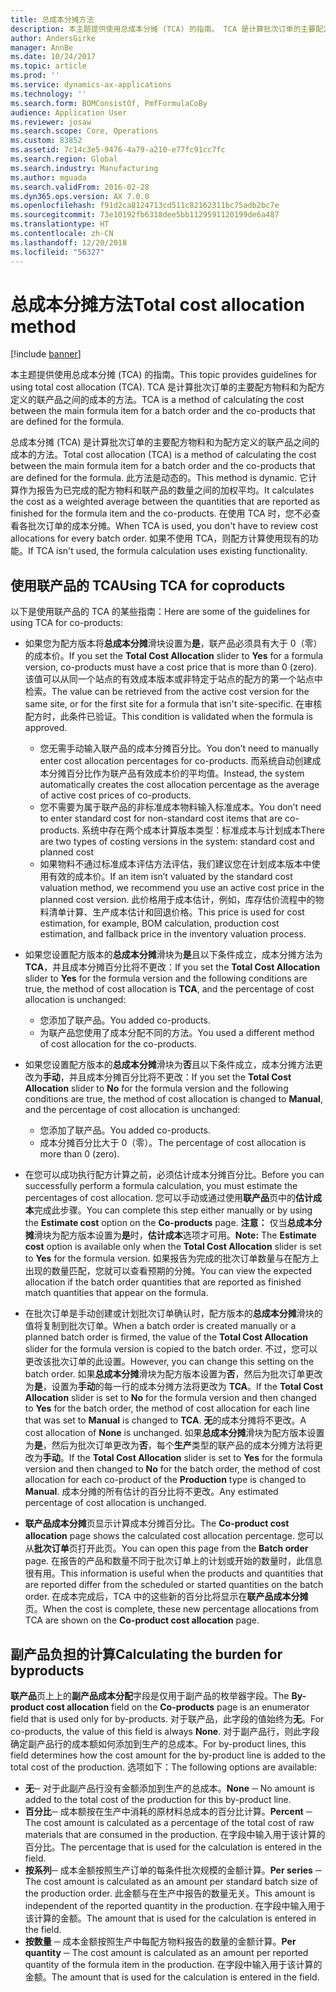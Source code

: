 ```yaml
---
title: 总成本分摊方法
description: 本主题提供使用总成本分摊 (TCA) 的指南。 TCA 是计算批次订单的主要配方物料和为配方定义的联产品之间的成本的方法。
author: AndersGirke
manager: AnnBe
ms.date: 10/24/2017
ms.topic: article
ms.prod: ''
ms.service: dynamics-ax-applications
ms.technology: ''
ms.search.form: BOMConsistOf, PmfFormulaCoBy
audience: Application User
ms.reviewer: josaw
ms.search.scope: Core, Operations
ms.custom: 83852
ms.assetid: 7c14c3e5-9476-4a79-a210-e77fc91cc7fc
ms.search.region: Global
ms.search.industry: Manufacturing
ms.author: mguada
ms.search.validFrom: 2016-02-28
ms.dyn365.ops.version: AX 7.0.0
ms.openlocfilehash: f91d2ca8124713cd511c82162311bc75adb2bc7e
ms.sourcegitcommit: 73e10192fb6318dee5bb1129591120199de6a487
ms.translationtype: HT
ms.contentlocale: zh-CN
ms.lasthandoff: 12/20/2018
ms.locfileid: "56327"
---
```

# <a name="total-cost-allocation-method"></a><span data-ttu-id="3de90-104">总成本分摊方法</span><span class="sxs-lookup"><span data-stu-id="3de90-104">Total cost allocation method</span></span>

[!include [banner](../includes/banner.md)]

<span data-ttu-id="3de90-105">本主题提供使用总成本分摊 (TCA) 的指南。</span><span class="sxs-lookup"><span data-stu-id="3de90-105">This topic provides guidelines for using total cost allocation (TCA).</span></span> <span data-ttu-id="3de90-106">TCA 是计算批次订单的主要配方物料和为配方定义的联产品之间的成本的方法。</span><span class="sxs-lookup"><span data-stu-id="3de90-106">TCA is a method of calculating the cost between the main formula item for a batch order and the co-products that are defined for the formula.</span></span>

<span data-ttu-id="3de90-107">总成本分摊 (TCA) 是计算批次订单的主要配方物料和为配方定义的联产品之间的成本的方法。</span><span class="sxs-lookup"><span data-stu-id="3de90-107">Total cost allocation (TCA) is a method of calculating the cost between the main formula item for a batch order and the co-products that are defined for the formula.</span></span> <span data-ttu-id="3de90-108">此方法是动态的。</span><span class="sxs-lookup"><span data-stu-id="3de90-108">This method is dynamic.</span></span> <span data-ttu-id="3de90-109">它计算作为报告为已完成的配方物料和联产品的数量之间的加权平均。</span><span class="sxs-lookup"><span data-stu-id="3de90-109">It calculates the cost as a weighted average between the quantities that are reported as finished for the formula item and the co-products.</span></span> <span data-ttu-id="3de90-110">在使用 TCA 时，您不必查看各批次订单的成本分摊。</span><span class="sxs-lookup"><span data-stu-id="3de90-110">When TCA is used, you don't have to review cost allocations for every batch order.</span></span> <span data-ttu-id="3de90-111">如果不使用 TCA，则配方计算使用现有的功能。</span><span class="sxs-lookup"><span data-stu-id="3de90-111">If TCA isn't used, the formula calculation uses existing functionality.</span></span>

## <a name="using-tca-for-coproducts"></a><span data-ttu-id="3de90-112">使用联产品的 TCA</span><span class="sxs-lookup"><span data-stu-id="3de90-112">Using TCA for coproducts</span></span>
<span data-ttu-id="3de90-113">以下是使用联产品的 TCA 的某些指南：</span><span class="sxs-lookup"><span data-stu-id="3de90-113">Here are some of the guidelines for using TCA for co-products:</span></span>

-   <span data-ttu-id="3de90-114">如果您为配方版本将**总成本分摊**滑块设置为**是**，联产品必须具有大于 0（零）的成本价。</span><span class="sxs-lookup"><span data-stu-id="3de90-114">If you set the **Total Cost Allocation** slider to **Yes** for a formula version, co-products must have a cost price that is more than 0 (zero).</span></span> <span data-ttu-id="3de90-115">该值可以从同一个站点的有效成本版本或非特定于站点的配方的第一个站点中检索。</span><span class="sxs-lookup"><span data-stu-id="3de90-115">The value can be retrieved from the active cost version for the same site, or for the first site for a formula that isn't site-specific.</span></span> <span data-ttu-id="3de90-116">在审核配方时，此条件已验证。</span><span class="sxs-lookup"><span data-stu-id="3de90-116">This condition is validated when the formula is approved.</span></span>

    -   <span data-ttu-id="3de90-117">您无需手动输入联产品的成本分摊百分比。</span><span class="sxs-lookup"><span data-stu-id="3de90-117">You don’t need to manually enter cost allocation percentages for co-products.</span></span> <span data-ttu-id="3de90-118">而系统自动创建成本分摊百分比作为联产品有效成本价的平均值。</span><span class="sxs-lookup"><span data-stu-id="3de90-118">Instead, the system automatically creates the cost allocation percentage as the average of active cost prices of co-products.</span></span> 
    -   <span data-ttu-id="3de90-119">您不需要为属于联产品的非标准成本物料输入标准成本。</span><span class="sxs-lookup"><span data-stu-id="3de90-119">You don’t need to enter standard cost for non-standard cost items that are co-products.</span></span> <span data-ttu-id="3de90-120">系统中存在两个成本计算版本类型：标准成本与计划成本</span><span class="sxs-lookup"><span data-stu-id="3de90-120">There are two types of costing versions in the system: standard cost and planned cost</span></span> 
    -   <span data-ttu-id="3de90-121">如果物料不通过标准成本评估方法评估，我们建议您在计划成本版本中使用有效的成本价。</span><span class="sxs-lookup"><span data-stu-id="3de90-121">If an item isn’t valuated by the standard cost valuation method, we recommend you use an active cost price in the planned cost version.</span></span> <span data-ttu-id="3de90-122">此价格用于成本估计，例如，库存估价流程中的物料清单计算、生产成本估计和回退价格。</span><span class="sxs-lookup"><span data-stu-id="3de90-122">This price is used for cost estimation, for example, BOM calculation, production cost estimation, and fallback price in the inventory valuation process.</span></span> 

-   <span data-ttu-id="3de90-123">如果您设置配方版本的**总成本分摊**滑块为**是**且以下条件成立，成本分摊方法为 **TCA**，并且成本分摊百分比将不更改：</span><span class="sxs-lookup"><span data-stu-id="3de90-123">If you set the **Total Cost Allocation** slider to **Yes** for the formula version and the following conditions are true, the method of cost allocation is **TCA**, and the percentage of cost allocation is unchanged:</span></span>
    -   <span data-ttu-id="3de90-124">您添加了联产品。</span><span class="sxs-lookup"><span data-stu-id="3de90-124">You added co-products.</span></span>
    -   <span data-ttu-id="3de90-125">为联产品您使用了成本分配不同的方法。</span><span class="sxs-lookup"><span data-stu-id="3de90-125">You used a different method of cost allocation for the co-products.</span></span>
-   <span data-ttu-id="3de90-126">如果您设置配方版本的**总成本分摊**滑块为**否**且以下条件成立，成本分摊方法更改为**手动**，并且成本分摊百分比将不更改：</span><span class="sxs-lookup"><span data-stu-id="3de90-126">If you set the **Total Cost Allocation** slider to **No** for the formula version and the following conditions are true, the method of cost allocation is changed to **Manual**, and the percentage of cost allocation is unchanged:</span></span>
    -   <span data-ttu-id="3de90-127">您添加了联产品。</span><span class="sxs-lookup"><span data-stu-id="3de90-127">You added co-products.</span></span>
    -   <span data-ttu-id="3de90-128">成本分摊百分比大于 0（零）。</span><span class="sxs-lookup"><span data-stu-id="3de90-128">The percentage of cost allocation is more than 0 (zero).</span></span>
-   <span data-ttu-id="3de90-129">在您可以成功执行配方计算之前，必须估计成本分摊百分比。</span><span class="sxs-lookup"><span data-stu-id="3de90-129">Before you can successfully perform a formula calculation, you must estimate the percentages of cost allocation.</span></span> <span data-ttu-id="3de90-130">您可以手动或通过使用**联产品**页中的**估计成本**完成此步骤。</span><span class="sxs-lookup"><span data-stu-id="3de90-130">You can complete this step either manually or by using the **Estimate cost** option on the **Co-products** page.</span></span> <span data-ttu-id="3de90-131">**注意：** 仅当**总成本分摊**滑块为配方版本设置为**是**时，**估计成本**选项才可用。</span><span class="sxs-lookup"><span data-stu-id="3de90-131">**Note:** The **Estimate cost** option is available only when the **Total Cost Allocation** slider is set to **Yes** for the formula version.</span></span> <span data-ttu-id="3de90-132">如果报告为完成的批次订单数量与在配方上出现的数量匹配，您就可以查看预期的分摊。</span><span class="sxs-lookup"><span data-stu-id="3de90-132">You can view the expected allocation if the batch order quantities that are reported as finished match quantities that appear on the formula.</span></span>
-   <span data-ttu-id="3de90-133">在批次订单是手动创建或计划批次订单确认时，配方版本的**总成本分摊**滑块的值将复制到批次订单。</span><span class="sxs-lookup"><span data-stu-id="3de90-133">When a batch order is created manually or a planned batch order is firmed, the value of the **Total Cost Allocation** slider for the formula version is copied to the batch order.</span></span> <span data-ttu-id="3de90-134">不过，您可以更改该批次订单的此设置。</span><span class="sxs-lookup"><span data-stu-id="3de90-134">However, you can change this setting on the batch order.</span></span> <span data-ttu-id="3de90-135">如果**总成本分摊**滑块为配方版本设置为**否**，然后为批次订单更改为**是**，设置为**手动**的每一行的成本分摊方法将更改为 **TCA**。</span><span class="sxs-lookup"><span data-stu-id="3de90-135">If the **Total Cost Allocation** slider is set to **No** for the formula version and then changed to **Yes** for the batch order, the method of cost allocation for each line that was set to **Manual** is changed to **TCA**.</span></span> <span data-ttu-id="3de90-136">**无**的成本分摊将不更改。</span><span class="sxs-lookup"><span data-stu-id="3de90-136">A cost allocation of **None** is unchanged.</span></span> <span data-ttu-id="3de90-137">如果**总成本分摊**滑块为配方版本设置为**是**，然后为批次订单更改为**否**，每个**生产**类型的联产品的成本分摊方法将更改为**手动**。</span><span class="sxs-lookup"><span data-stu-id="3de90-137">If the **Total Cost Allocation** slider is set to **Yes** for the formula version and then changed to **No** for the batch order, the method of cost allocation for each co-product of the **Production** type is changed to **Manual**.</span></span> <span data-ttu-id="3de90-138">成本分摊的所有估计的百分比将不更改。</span><span class="sxs-lookup"><span data-stu-id="3de90-138">Any estimated percentage of cost allocation is unchanged.</span></span>
-   <span data-ttu-id="3de90-139">**联产品成本分摊**页显示计算成本分摊百分比。</span><span class="sxs-lookup"><span data-stu-id="3de90-139">The **Co-product cost allocation** page shows the calculated cost allocation percentage.</span></span> <span data-ttu-id="3de90-140">您可以从**批次订单**页打开此页。</span><span class="sxs-lookup"><span data-stu-id="3de90-140">You can open this page from the **Batch order** page.</span></span> <span data-ttu-id="3de90-141">在报告的产品和数量不同于批次订单上的计划或开始的数量时，此信息很有用。</span><span class="sxs-lookup"><span data-stu-id="3de90-141">This information is useful when the products and quantities that are reported differ from the scheduled or started quantities on the batch order.</span></span> <span data-ttu-id="3de90-142">在成本完成后，TCA 中的这些新的百分比将显示在**联产品成本分摊**页。</span><span class="sxs-lookup"><span data-stu-id="3de90-142">When the cost is complete, these new percentage allocations from TCA are shown on the **Co-product cost allocation** page.</span></span>

## <a name="calculating-the-burden-for-byproducts"></a><span data-ttu-id="3de90-143">副产品负担的计算</span><span class="sxs-lookup"><span data-stu-id="3de90-143">Calculating the burden for byproducts</span></span>
<span data-ttu-id="3de90-144">**联产品**页上上的**副产品成本分配**字段是仅用于副产品的枚举器字段。</span><span class="sxs-lookup"><span data-stu-id="3de90-144">The **By-product cost allocation** field on the **Co-products** page is an enumerator field that is used only for by-products.</span></span> <span data-ttu-id="3de90-145">对于联产品，此字段的值始终为**无**。</span><span class="sxs-lookup"><span data-stu-id="3de90-145">For co-products, the value of this field is always **None**.</span></span> <span data-ttu-id="3de90-146">对于副产品行，则此字段确定副产品行的成本额如何添加到生产的总成本。</span><span class="sxs-lookup"><span data-stu-id="3de90-146">For by-product lines, this field determines how the cost amount for the by-product line is added to the total cost of the production.</span></span> <span data-ttu-id="3de90-147">选项如下：</span><span class="sxs-lookup"><span data-stu-id="3de90-147">The following options are available:</span></span>

-   <span data-ttu-id="3de90-148">**无**─ 对于此副产品行没有金额添加到生产的总成本。</span><span class="sxs-lookup"><span data-stu-id="3de90-148">**None** ─ No amount is added to the total cost of the production for this by-product line.</span></span>
-   <span data-ttu-id="3de90-149">**百分比**─ 成本额按在生产中消耗的原材料总成本的百分比计算。</span><span class="sxs-lookup"><span data-stu-id="3de90-149">**Percent** ─ The cost amount is calculated as a percentage of the total cost of raw materials that are consumed in the production.</span></span> <span data-ttu-id="3de90-150">在字段中输入用于该计算的百分比。</span><span class="sxs-lookup"><span data-stu-id="3de90-150">The percentage that is used for the calculation is entered in the field.</span></span>
-   <span data-ttu-id="3de90-151">**按系列**─ 成本金额按照生产订单的每条件批次规模的金额计算。</span><span class="sxs-lookup"><span data-stu-id="3de90-151">**Per series** ─ The cost amount is calculated as an amount per standard batch size of the production order.</span></span> <span data-ttu-id="3de90-152">此金额与在生产中报告的数量无关。</span><span class="sxs-lookup"><span data-stu-id="3de90-152">This amount is independent of the reported quantity in the production.</span></span> <span data-ttu-id="3de90-153">在字段中输入用于该计算的金额。</span><span class="sxs-lookup"><span data-stu-id="3de90-153">The amount that is used for the calculation is entered in the field.</span></span>
-   <span data-ttu-id="3de90-154">**按数量** ─ 成本金额按照生产中每配方物料报告的数量的金额计算。</span><span class="sxs-lookup"><span data-stu-id="3de90-154">**Per quantity** ─ The cost amount is calculated as an amount per reported quantity of the formula item in the production.</span></span> <span data-ttu-id="3de90-155">在字段中输入用于该计算的金额。</span><span class="sxs-lookup"><span data-stu-id="3de90-155">The amount that is used for the calculation is entered in the field.</span></span>




